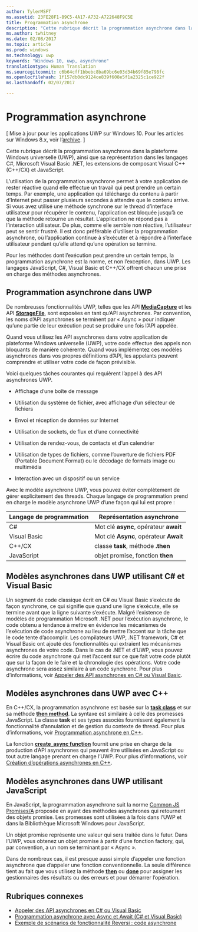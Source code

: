 ```yaml
---
author: TylerMSFT
ms.assetid: 23FE28F1-89C5-4A17-A732-A722648F9C5E
title: Programmation asynchrone
description: "Cette rubrique décrit la programmation asynchrone dans la plateforme Windows universelle (UWP), ainsi que sa représentation dans les langages C#, Microsoft Visual Basic .NET, les extensions de composant Visual C\\+\\+ (C\\+\\+/CX) et JavaScript."
ms.author: twhitney
ms.date: 02/08/2017
ms.topic: article
ms.prod: windows
ms.technology: uwp
keywords: "Windows 10, uwp, asynchrone"
translationtype: Human Translation
ms.sourcegitcommit: c6b64cff1bbebc8ba69bc6e03d34b69f85e798fc
ms.openlocfilehash: 1f157db0dc9124ce839f608e5f1a2325c1ce922f
ms.lasthandoff: 02/07/2017

---
```

# <a name="asynchronous-programming"></a>Programmation asynchrone

\[ Mise à jour pour les applications UWP sur Windows 10. Pour les articles sur Windows 8.x, voir l’[archive](http://go.microsoft.com/fwlink/p/?linkid=619132). \]


Cette rubrique décrit la programmation asynchrone dans la plateforme Windows universelle (UWP), ainsi que sa représentation dans les langages C#, Microsoft Visual Basic .NET, les extensions de composant Visual C++ (C++/CX) et JavaScript.

L’utilisation de la programmation asynchrone permet à votre application de rester réactive quand elle effectue un travail qui peut prendre un certain temps. Par exemple, une application qui télécharge du contenu à partir d’Internet peut passer plusieurs secondes à attendre que le contenu arrive. Si vous avez utilisé une méthode synchrone sur le thread d’interface utilisateur pour récupérer le contenu, l’application est bloquée jusqu’à ce que la méthode retourne un résultat. L’application ne répond pas à l’interaction utilisateur. De plus, comme elle semble non réactive, l’utilisateur peut se sentir frustré. Il est donc préférable d’utiliser la programmation asynchrone, où l’application continue à s’exécuter et à répondre à l’interface utilisateur pendant qu’elle attend qu’une opération se termine.

Pour les méthodes dont l’exécution peut prendre un certain temps, la programmation asynchrone est la norme, et non l’exception, dans UWP. Les langages JavaScript, C#, Visual Basic et C++/CX offrent chacun une prise en charge des méthodes asynchrones.

## <a name="asynchronous-programming-in-the-uwp"></a>Programmation asynchrone dans UWP

De nombreuses fonctionnalités UWP, telles que les API [**MediaCapture**](https://msdn.microsoft.com/library/windows/apps/BR241124) et les API [**StorageFile**](https://msdn.microsoft.com/library/windows/apps/BR227171), sont exposées en tant qu’API asynchrones. Par convention, les noms d’API asynchrones se terminent par « Async » pour indiquer qu’une partie de leur exécution peut se produire une fois l’API appelée.

Quand vous utilisez les API asynchrones dans votre application de plateforme Windows universelle (UWP), votre code effectue des appels non bloquants de manière cohérente. Quand vous implémentez ces modèles asynchrones dans vos propres définitions d’API, les appelants peuvent comprendre et utiliser votre code de façon prévisible.

Voici quelques tâches courantes qui requièrent l’appel à des API asynchrones UWP.

-   Affichage d’une boîte de message

-   Utilisation du système de fichier, avec affichage d’un sélecteur de fichiers

-   Envoi et réception de données sur Internet

-   Utilisation de sockets, de flux et d’une connectivité

-   Utilisation de rendez-vous, de contacts et d’un calendrier

-   Utilisation de types de fichiers, comme l’ouverture de fichiers PDF (Portable Document Format) ou le décodage de formats image ou multimédia

-   Interaction avec un dispositif ou un service

Avec le modèle asynchrone UWP, vous pouvez éviter complètement de gérer explicitement des threads. Chaque langage de programmation prend en charge le modèle asynchrone UWP d’une façon qui lui est propre :

| Langage de programmation | Représentation asynchrone           |
|----------------------|---------------------------------------|
| C#                  | Mot clé **async**, opérateur **await** |
| Visual Basic         | Mot clé **Async**, opérateur **Await** |
| C++/CX               | classe **task**, méthode **.then**      |
| JavaScript           | objet promise, fonction **then**     |

 

## <a name="asynchronous-patterns-in-uwp-using-c-and-visual-basic"></a>Modèles asynchrones dans UWP utilisant C# et Visual Basic


Un segment de code classique écrit en C# ou Visual Basic s’exécute de façon synchrone, ce qui signifie que quand une ligne s’exécute, elle se termine avant que la ligne suivante s’exécute. Malgré l’existence de modèles de programmation Microsoft .NET pour l’exécution asynchrone, le code obtenu a tendance à mettre en évidence les mécanismes de l’exécution de code asynchrone au lieu de mettre l’accent sur la tâche que le code tente d’accomplir. Les compilateurs UWP, .NET framework, C# et Visual Basic ont ajouté des fonctionnalités qui extraient les mécanismes asynchrones de votre code. Dans le cas de .NET et d’UWP, vous pouvez écrire du code asynchrone qui met l’accent sur ce que fait votre code plutôt que sur la façon de le faire et la chronologie des opérations. Votre code asynchrone sera assez similaire à un code synchrone. Pour plus d’informations, voir [Appeler des API asynchrones en C# ou Visual Basic](call-asynchronous-apis-in-csharp-or-visual-basic.md).

## <a name="asynchronous-patterns-in-uwp-with-c"></a>Modèles asynchrones dans UWP avec C++


En C++/CX, la programmation asynchrone est basée sur la [**task class**](https://msdn.microsoft.com/library/windows/apps/xaml/hh750113.aspx) et sur sa méthode [**then method**](https://msdn.microsoft.com/library/windows/apps/xaml/hh750044.aspx). La syntaxe est similaire à celle des promesses JavaScript. La classe **task** et ses types associés fournissent également la fonctionnalité d’annulation et de gestion du contexte de thread. Pour plus d’informations, voir [Programmation asynchrone en C++](asynchronous-programming-in-cpp-universal-windows-platform-apps.md).

La fonction [**create\_async function**](https://msdn.microsoft.com/library/windows/apps/xaml/hh750102.aspx) fournit une prise en charge de la production d’API asynchrones qui peuvent être utilisées en JavaScript ou tout autre langage prenant en charge l’UWP. Pour plus d’informations, voir [Création d’opérations asynchrones en C++](https://msdn.microsoft.com/library/windows/apps/xaml/hh750082.aspx).

## <a name="asynchronous-patterns-in-uwp-using-javascript"></a>Modèles asynchrones dans UWP utilisant JavaScript

En JavaScript, la programmation asynchrone suit la norme [Common JS Promises/A](http://wiki.commonjs.org/wiki/Promises/A) proposée en ayant des méthodes asynchrones qui retournent des objets promise. Les promesses sont utilisées à la fois dans l’UWP et dans la Bibliothèque Microsoft Windows pour JavaScript.

Un objet promise représente une valeur qui sera traitée dans le futur. Dans l’UWP, vous obtenez un objet promise à partir d’une fonction factory, qui, par convention, a un nom se terminant par « Async ».

Dans de nombreux cas, il est presque aussi simple d’appeler une fonction asynchrone que d’appeler une fonction conventionnelle. La seule différence tient au fait que vous utilisez la méthode [**then**](https://msdn.microsoft.com/library/windows/apps/BR229728) ou [**done**](https://msdn.microsoft.com/library/windows/apps/Hh701079) pour assigner les gestionnaires des résultats ou des erreurs et pour démarrer l’opération.

## <a name="related-topics"></a>Rubriques connexes

* [Appeler des API asynchrones en C# ou Visual Basic](call-asynchronous-apis-in-csharp-or-visual-basic.md)
* [Programmation asynchrone avec Async et Await (C# et Visual Basic)](http://msdn.microsoft.com/library/hh191443(vs.110).aspx)
* [Exemple de scénarios de fonctionnalité Reversi : code asynchrone](https://msdn.microsoft.com/library/windows/apps/xaml/jj712233.aspx#async)

